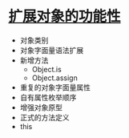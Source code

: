 # [扩展对象的功能性](./../xmind/../../xmind/ES6.xmind)

+ 对象类别
+ 对象字面量语法扩展
+ 新增方法
  + Object.is
  + Object.assign
+ 重复的对象字面量属性
+ 自有属性枚举顺序
+ 增强对象原型
+ 正式的方法定义
+ this
